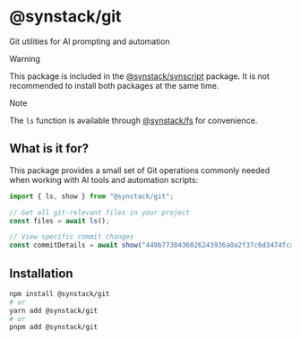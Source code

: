 # @synstack/git

Git utilities for AI prompting and automation

> [!WARNING]
> This package is included in the [@synstack/synscript](https://github.com/pAIrprogio/synscript) package. It is not recommended to install both packages at the same time.

> [!NOTE]
> The `ls` function is available through [@synstack/fs](../fs/README.md) for convenience.

## What is it for?

This package provides a small set of Git operations commonly needed when working with AI tools and automation scripts:

```typescript
import { ls, show } from "@synstack/git";

// Get all git-relevant files in your project
const files = await ls();

// View specific commit changes
const commitDetails = await show("449b7730436026243936a0a2f37c6d3474fcad3b");
```

## Installation

```bash
npm install @synstack/git
# or
yarn add @synstack/git
# or
pnpm add @synstack/git
```
